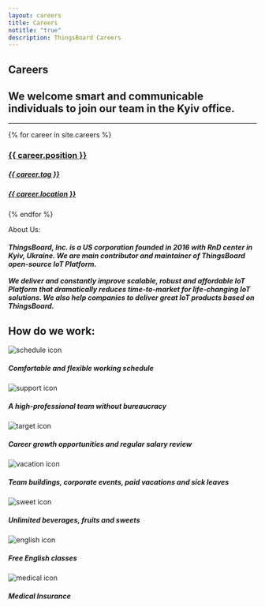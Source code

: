 ```yaml
---
layout: careers
title: Careers
notitle: "true"
description: ThingsBoard Careers
---
```


## Careers
## We welcome smart and communicable individuals to join our team in the Kyiv office.

<hr>
<div id="carsGrid">
{% for career in site.careers %}
  <a class="cars-box" href="{{ career.url }}">
  <div><h3>{{ career.position }}</h3>
  <h5>{{ career.tag }}</h5></div>
  <h5 class="secondPriority">{{ career.location }}</h5>
  </a>
{% endfor %}
</div>

<div id="technology">
<object data="https://img.thingsboard.io/careers/angular.svg"></object>
<object data="https://img.thingsboard.io/careers/spring.svg"></object>
<object data="https://img.thingsboard.io/careers/java.svg"></object>
<object data="https://img.thingsboard.io/careers/typescript.svg"></object>
<object data="https://img.thingsboard.io/careers/kafka.svg"></object>
<object data="https://img.thingsboard.io/careers/redis.svg"></object>
<object data="https://img.thingsboard.io/careers/cassandra.svg"></object>
<object data="https://img.thingsboard.io/careers/postgresql.svg"></object>
<object data="https://img.thingsboard.io/careers/docker.svg"></object>
<object data="https://img.thingsboard.io/careers/kubernets.svg"></object>
<object data="https://img.thingsboard.io/careers/github.svg"></object>
<object data="https://img.thingsboard.io/careers/aws.svg"></object>
<object data="https://img.thingsboard.io/careers/azure.svg"></object>
<object data="https://img.thingsboard.io/careers/google-cloud.svg"></object>
</div>

<div id="about">
<p class="title">About Us:</p>
<h5>ThingsBoard, Inc. is a US corporation founded in 2016 with RnD center in Kyiv, Ukraine. We are main contributor and maintainer of ThingsBoard open-source IoT Platform.<br>
<br>We deliver and constantly improve scalable, robust and affordable IoT Platform that dramatically reduces time-to-market for life-changing IoT solutions. We also help companies to deliver great IoT products based on ThingsBoard.</h5>
</div>

<h2>How do we work:</h2>
<div id="advanGrid">
    <div>
      <img class="advanImg" src="https://img.thingsboard.io/careers/schedule_icon.svg" alt="schedule icon">
      <h5>Comfortable and flexible working schedule</h5>
    </div>
    <div>
      <img class="advanImg" src="https://img.thingsboard.io/careers/support_icon.svg" alt="support icon">
      <h5>A high-professional team without bureaucracy</h5>
    </div>
    <div>
      <img class="advanImg" src="https://img.thingsboard.io/careers/target_icon.svg" alt="target icon">
      <h5>Career growth opportunities and regular salary review</h5>
    </div>
    <div>
      <img class="advanImg" src="https://img.thingsboard.io/careers/vacation_icon.svg" alt="vacation icon">
      <h5>Team buildings, corporate events, paid vacations and sick leaves</h5>
    </div>
    <div>
      <img class="advanImg" src="https://img.thingsboard.io/careers/sweet_icon.svg" alt="sweet icon">
      <h5>Unlimited beverages, fruits and sweets</h5>
    </div>
    <div>
      <img class="advanImg" src="https://img.thingsboard.io/careers/english_icon.svg" alt="english icon">
      <h5>Free English classes</h5>
    </div>
    <div>
      <img class="advanImg" src="https://img.thingsboard.io/careers/medical_icon.svg" alt="medical icon">
      <h5>Medical Insurance</h5>
    </div>
</div>
